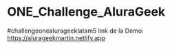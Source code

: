 # ONE_Challenge_AluraGeek
#challengeonealurageeklatam5
link de la Demo: https://alurageekmartin.netlify.app
